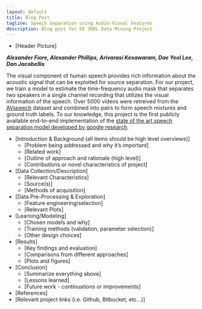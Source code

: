 ```yaml
---
layout: default
title: Blog Post
tagline: Speech Separation using Audio-Visual Features
description: Blog post for EE 380L Data Mining Project
---
```


* \[Header Picture\]

***Alexander Fiore, Alexander Phillips, Arivarasi Kesawaram, Dae Yeol Lee, Dan Jacobellis***

[comment]: # (Abstract: 1-2 Paragraphs)

The visual component of human speech provides rich information about the acoustic signal that can be exploited for source separation. For our project, we train a model to estimate the time-frequency audio mask that separates two speakers in a single channel recording that utilizes the visual information of the speech. Over 5000 videos were retreived from the [AVspeech][2] dataset and combined into pairs to form speech mixtures and ground truth labels. To our knowledge, this project is the first publicly available end-to-end implementation of the [state of the art speech separation model developed by google research][1].

[1]:https://looking-to-listen.github.io
[2]:https://looking-to-listen.github.io/avspeech/

* \[Introduction & Background (all items should be high level overviews)\]
  * \[Problem being addressed and why it’s important\]
  * \[Related work\]
  * \[Outline of approach and rationale (high level)\]
  * \[Contributions or novel characteristics of project\]
* \[Data Collection/Description\]
  * \[Relevant Characteristics\]
  * \[Source(s)\]
  * \[Methods of acquisition\]
* \[Data Pre-Processing & Exploration\]
  * \[Feature engineering/selection\]
  * \[Relevant Plots\]
* \[Learning/Modeling\]
  * \[Chosen models and why\]
  * \[Training methods (validation, parameter selection)\]
  * \[Other design choices\]
* \[Results\]
  * \[Key findings and evaluation\]
  * \[Comparisons from different approaches\]
  * \[Plots and figures\]
* \[Conclusion\]
  * \[Summarize everything above\]
  * \[Lessons learned\]
  * \[Future work - continuations or improvements\]
* \[References\]
* \[Relevant project links (i.e. Github, Bitbucket, etc…)\]
